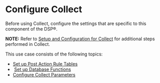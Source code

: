 # Configure Collect

Before using Collect, configure the settings that are specific to this
component of the DSP®.

**NOTE:** Refer to [Setup and Configuration for
Collect](../../Collect/Config/Setup_and_Configuration_for_Collect.htm)
for additional steps performed in Collect.

This use case consists of the following topics:

  - [Set up Post Action Rule Tables](Set_Up_Post_Action_Rule_Tables.htm)
  -  [Set up Database Functions](Set_up_Database_Functions.htm)
  - [Configure Collect Parameters](Configure_Collect_Parameters.htm)
